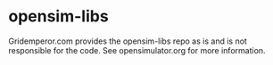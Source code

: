 opensim-libs
============

Gridemperor.com provides the opensim-libs repo as is and is not responsible for the code.  See opensimulator.org for more information.
